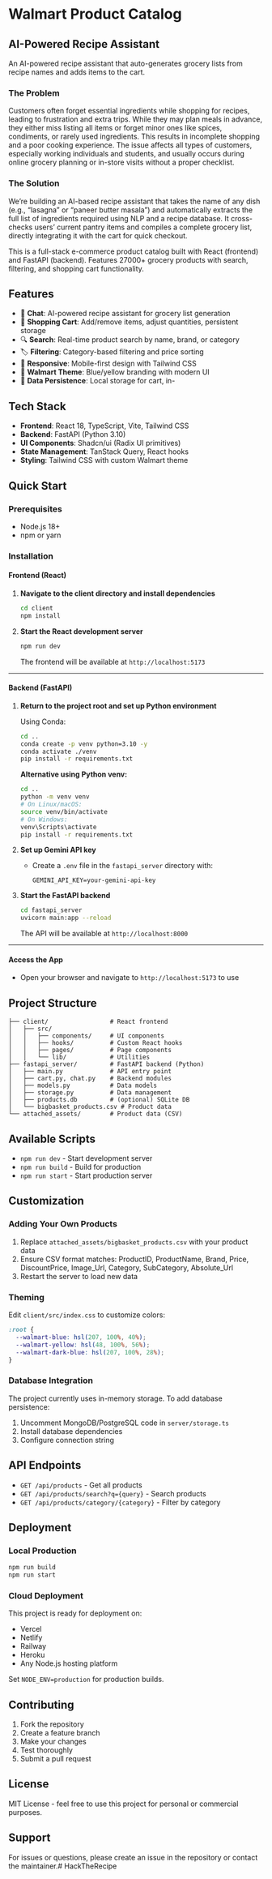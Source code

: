 # Walmart Product Catalog

## AI-Powered Recipe Assistant

An AI-powered recipe assistant that auto-generates grocery lists from recipe names and adds items to the cart.

### The Problem

Customers often forget essential ingredients while shopping for recipes, leading to frustration and extra trips. While they may plan meals in advance, they either miss listing all items or forget minor ones like spices, condiments, or rarely used ingredients. This results in incomplete shopping and a poor cooking experience. The issue affects all types of customers, especially working individuals and students, and usually occurs during online grocery planning or in-store visits without a proper checklist.

### The Solution

We’re building an AI-based recipe assistant that takes the name of any dish (e.g., “lasagna” or “paneer butter masala”) and automatically extracts the full list of ingredients required using NLP and a recipe database. It cross-checks users’ current pantry items and compiles a complete grocery list, directly integrating it with the cart for quick checkout.

This is a full-stack e-commerce product catalog built with React (frontend) and FastAPI (backend). Features 27000+ grocery products with search, filtering, and shopping cart functionality.

## Features

- 💬 **Chat**: AI-powered recipe assistant for grocery list generation
- 🛒 **Shopping Cart**: Add/remove items, adjust quantities, persistent storage
- 🔍 **Search**: Real-time product search by name, brand, or category
- 🏷️ **Filtering**: Category-based filtering and price sorting
- 📱 **Responsive**: Mobile-first design with Tailwind CSS
- 🎨 **Walmart Theme**: Blue/yellow branding with modern UI
- 💾 **Data Persistence**: Local storage for cart, in-

## Tech Stack

- **Frontend**: React 18, TypeScript, Vite, Tailwind CSS
- **Backend**: FastAPI (Python 3.10)
- **UI Components**: Shadcn/ui (Radix UI primitives)
- **State Management**: TanStack Query, React hooks
- **Styling**: Tailwind CSS with custom Walmart theme

## Quick Start

### Prerequisites

- Node.js 18+
- npm or yarn

### Installation

#### Frontend (React)

1. **Navigate to the client directory and install dependencies**

   ```bash
   cd client
   npm install
   ```

2. **Start the React development server**
   ```bash
   npm run dev
   ```
   The frontend will be available at `http://localhost:5173`

---

#### Backend (FastAPI)

1. **Return to the project root and set up Python environment**

   Using Conda:

   ```bash
   cd ..
   conda create -p venv python=3.10 -y
   conda activate ./venv
   pip install -r requirements.txt
   ```

   **Alternative using Python venv:**

   ```bash
   cd ..
   python -m venv venv
   # On Linux/macOS:
   source venv/bin/activate
   # On Windows:
   venv\Scripts\activate
   pip install -r requirements.txt
   ```

2. **Set up Gemini API key**

   - Create a `.env` file in the `fastapi_server` directory with:
     ```
     GEMINI_API_KEY=your-gemini-api-key
     ```

3. **Start the FastAPI backend**
   ```bash
   cd fastapi_server
   uvicorn main:app --reload
   ```
   The API will be available at `http://localhost:8000`

---

#### Access the App

- Open your browser and navigate to `http://localhost:5173` to use

## Project Structure

```
├── client/                 # React frontend
│   ├── src/
│   │   ├── components/     # UI components
│   │   ├── hooks/          # Custom React hooks
│   │   ├── pages/          # Page components
│   │   └── lib/            # Utilities
├── fastapi_server/         # FastAPI backend (Python)
│   ├── main.py             # API entry point
│   ├── cart.py, chat.py    # Backend modules
│   ├── models.py           # Data models
│   ├── storage.py          # Data management
│   ├── products.db         # (optional) SQLite DB
│   └── bigbasket_products.csv # Product data
└── attached_assets/        # Product data (CSV)
```

## Available Scripts

- `npm run dev` - Start development server
- `npm run build` - Build for production
- `npm run start` - Start production server

## Customization

### Adding Your Own Products

1. Replace `attached_assets/bigbasket_products.csv` with your product data
2. Ensure CSV format matches: ProductID, ProductName, Brand, Price, DiscountPrice, Image_Url, Category, SubCategory, Absolute_Url
3. Restart the server to load new data

### Theming

Edit `client/src/index.css` to customize colors:

```css
:root {
  --walmart-blue: hsl(207, 100%, 40%);
  --walmart-yellow: hsl(48, 100%, 56%);
  --walmart-dark-blue: hsl(207, 100%, 28%);
}
```

### Database Integration

The project currently uses in-memory storage. To add database persistence:

1. Uncomment MongoDB/PostgreSQL code in `server/storage.ts`
2. Install database dependencies
3. Configure connection string

## API Endpoints

- `GET /api/products` - Get all products
- `GET /api/products/search?q={query}` - Search products
- `GET /api/products/category/{category}` - Filter by category

## Deployment

### Local Production

```bash
npm run build
npm run start
```

### Cloud Deployment

This project is ready for deployment on:

- Vercel
- Netlify
- Railway
- Heroku
- Any Node.js hosting platform

Set `NODE_ENV=production` for production builds.

## Contributing

1. Fork the repository
2. Create a feature branch
3. Make your changes
4. Test thoroughly
5. Submit a pull request

## License

MIT License - feel free to use this project for personal or commercial purposes.

## Support

For issues or questions, please create an issue in the repository or contact the maintainer.# HackTheRecipe
